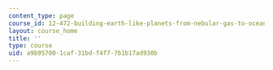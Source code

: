 ```yaml
---
content_type: page
course_id: 12-472-building-earth-like-planets-from-nebular-gas-to-ocean-worlds-fall-2008
layout: course_home
title: ''
type: course
uid: a9b95700-1caf-31bd-f4f7-761b17ad930b
---
```

